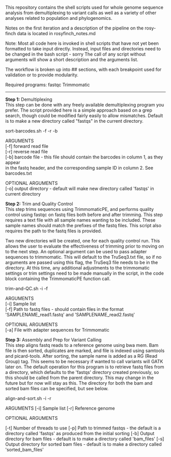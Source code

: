 This repository contains the shell scripts used for whole genome sequence analysis from demultiplexing to variant calls as well as a variety of other analyses related to population and phylogenomics.

Notes on the first iteration and a description of the pipeline on the rosy-finch data is located in rosyfinch_notes.md

Note: Most all code here is invoked in shell scripts that have not yet been formatted to take input directly. Instead, input files and directories need to be changed in the bash script - sorry
The call of any script without arguments will show a short description and the arguments list.

The workflow is broken up into ## sections, with each breakpoint used for validation or to provide modularity.

Required programs:
fastqc
Trimmomatic


------------------------------------------------------------------------------------------------------

**Step 1:** Demultiplexing \
This step can be done with any freely available demultiplexing program you prefer. The script provided here is a simple approach based on a grep search, though could be modified fairly easily to allow mismatches. Default is to make a new directory called "fastqs" in the current directory.

  sort-barcodes.sh -f -r -b

ARGUMENTS \
[-f] forward read file \
[-r] reverse read file \
[-b] barcode file - this file should contain the barcodes in column 1, as they appear \
in the fastq header, and the corresponding sample ID in column 2. See barcodes.txt

OPTIONAL ARGUMENTS \
[-o] output directory - default will make new directory called 'fastqs' in current directory

**Step 2:** Trim and Quality Control \
This step trims sequences using TrimmomaticPE, and performs quality control using fastqc on fastq files both before and after trimming. This step requires a text file with all sample names wanting to be included. These sample names should match the prefixes of the fastq files. This script also requires the path to the fastq files is provided.

Two new directories will be created, one for each quality control run. This allows the user to evaluate the effectiveness of trimming prior to moving on to the next step. An optional argument can be used to pass adapter sequences to trimmomatic. This will default to the TruSeq3.txt file, so if no arguments are passed using this flag, the TruSeq3 file needs to be in the directory. At this time, any additional adjustments to the trimmomatic settings or trim settings need to be made manually in the script, in the code block containing the TrimmomaticPE function call.

  trim-and-QC.sh -i -f

ARGUMENTS \
[-i] Sample list \
[-f] Path to fastq files - should contain files in the format 'SAMPLENAME_read1.fastq' and 'SAMPLENAME_read2.fastq'

OPTIONAL ARGUMENTS \
[-a] File with adapter sequences for Trimmomatic

**Step 3:** Assembly and Prep for Variant Calling \
This step aligns fastq reads to a reference genome using bwa mem.
Bam file is then sorted, duplicates are marked, and file is indexed using
samtools and picard-tools. After sorting, the sample name is added as a RG (Read Group) tag. This seems to be necessary if wanted to call variants will GATK later on. The default operation for this program is to retrieve fastq files from a directory, which defaults to the 'fastqs' directory created previously, so this should be called from the parent directory. This may change in the future but for now will stay as this. The directory for both the bam and sorted bam files can be specified, but see below.

  align-and-sort.sh -i -r

ARGUMENTS
[-i] Sample list
[-r] Reference genome

OPTIONAL ARGUMENTS

[-t] Number of threads to use
[-p] Path to trimmed fastqs - the default is a directory called 'fastqs' as
     produced from the initial sorting
[-b] Output directory for bam files - default is to make a directory
     called 'bam_files'
[-s] Output directory for sorted bam files - default is to make a
     directory called 'sorted_bam_files'
